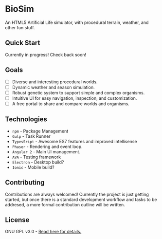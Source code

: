 # BioSim
An HTML5 Artificial Life simulator, with procedural terrain, weather, and other fun stuff.

## Quick Start

Currently in progress! Check back soon!

## Goals

 - [ ] Diverse and interesting procedural worlds.
 - [ ] Dynamic weather and season simulation.
 - [ ] Robust genetic system to support simple and complex organisms.
 - [ ] Intuitive UI for easy navigation, inspection, and customization.
 - [ ] A free portal to share and compare worlds and organisms.

## Technologies

 - `npm` - Package Management
 - `Gulp` - Task Runner
 - `TypesSript` - Awesome ES7 features and improved intellisense
 - `Phaser` - Rendering and event loop.
 - `Angular 2` - Main UI management.
 - `AVA` - Testing framework
 - `Electron` - Desktop build?
 - `Ionic` - Mobile build?

## Contributing

Contributions are always welcomed! Currently the project is just getting started, but once there is a standard development workflow and tasks to be addresed, a more formal contribution outline will be written.

## License

GNU GPL v3.0 -  [Read here for details.](https://github.com/JimmyBoh/bio-sim/blob/master/LICENSE)